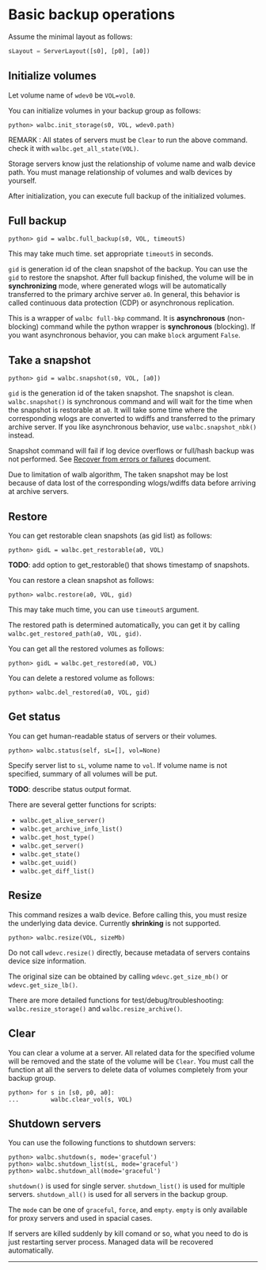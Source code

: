 # Basic backup operations

Assume the minimal layout as follows:
```python
sLayout = ServerLayout([s0], [p0], [a0])
```



## Initialize volumes

Let volume name of `wdev0` be `VOL=vol0`.

You can initialize volumes in your backup group as follows:
```
python> walbc.init_storage(s0, VOL, wdev0.path)
```

REMARK : All states of servers must be `Clear` to run the above command.
check it with `walbc.get_all_state(VOL)`.

Storage servers know just the relationship of volume name and walb device path.
You must manage relationship of volumes and walb devices by yourself.

After initialization, you can execute full backup of the initialized volumes.



## Full backup

```
python> gid = walbc.full_backup(s0, VOL, timeoutS)
```
This may take much time. set appropriate `timeoutS` in seconds.

`gid` is generation id of the clean snapshot of the backup.
You can use the `gid` to restore the snapshot.
After full backup finished, the volume will be in **synchronizing** mode,
where generated wlogs will be automatically transferred to the primary archive server `a0`.
In general, this behavior is called continuous data protection (CDP) or asynchronous replication.

This is a wrapper of `walbc full-bkp` command.
It is **asynchronous** (non-blocking) command while the python wrapper is **synchronous** (blocking).
If you want asynchronous behavior, you can make `block` argument `False`.



## Take a snapshot

```
python> gid = walbc.snapshot(s0, VOL, [a0])
```

`gid` is the generation id of the taken snapshot. The snapshot is clean.
`walbc.snapshot()` is synchronous command and will wait for the time
when the snapshot is restorable at `a0`. It will take some time where
the corresponding wlogs are converted to wdiffs and transferred to the primary archive server.
If you like asynchronous behavior, use `walbc.snapshot_nbk()` instead.

Snapshot command will fail if log device overflows or full/hash backup was not performed.
See [Recover from errors or failures](recover.md) document.

Due to limitation of walb algorithm,
The taken snapshot may be lost because of data lost of the corresponding
wlogs/wdiffs data before arriving at archive servers.



## Restore

You can get restorable clean snapshots (as gid list) as follows:
```
python> gidL = walbc.get_restorable(a0, VOL)
```

**TODO**: add option to get_restorable() that shows timestamp of snapshots.

You can restore a clean snapshot as follows:
```
python> walbc.restore(a0, VOL, gid)
```
This may take much time, you can use `timeoutS` argument.

The restored path is determined automatically, you can get it by calling
`walbc.get_restored_path(a0, VOL, gid)`.

You can get all the restored volumes as follows:
```
python> gidL = walbc.get_restored(a0, VOL)
```

You can delete a restored volume as follows:
```
python> walbc.del_restored(a0, VOL, gid)
```



## Get status

You can get human-readable status of servers or their volumes.
```
python> walbc.status(self, sL=[], vol=None)
```
Specify server list to `sL`, volume name to `vol`.
If volume name is not specified, summary of all volumes will be put.

**TODO**: describe status output format.

There are several getter functions for scripts:
- `walbc.get_alive_server()`
- `walbc.get_archive_info_list()`
- `walbc.get_host_type()`
- `walbc.get_server()`
- `walbc.get_state()`
- `walbc.get_uuid()`
- `walbc.get_diff_list()`



## Resize

This command resizes a walb device.
Before calling this, you must resize the underlying data device.
Currently **shrinking** is not supported.

```
python> walbc.resize(VOL, sizeMb)
```

Do not call `wdevc.resize()` directly,
because metadata of servers contains device size information.

The original size can be obtained by calling `wdevc.get_size_mb()` or `wdevc.get_size_lb()`.

There are more detailed functions for test/debug/troubleshooting:
`walbc.resize_storage()` and `walbc.resize_archive()`.



## Clear

You can clear a volume at a server. All related data for the specified volume
will be removed and the state of the volume will be `Clear`.
You must call the function at all the servers to delete data of volumes completely from your backup group.

```
python> for s in [s0, p0, a0]:
...         walbc.clear_vol(s, VOL)
```


## Shutdown servers

You can use the following functions to shutdown servers:
```
python> walbc.shutdown(s, mode='graceful')
python> walbc.shutdown_list(sL, mode='graceful')
python> walbc.shutdown_all(mode='graceful')
```

`shutdown()` is used for single server.
`shutdown_list()` is used for multiple servers.
`shutdown_all()` is used for all servers in the backup group.

The `mode` can be one of `graceful`, `force`, and `empty`.
`empty` is only available for proxy servers and used in spacial cases.

If servers are killed suddenly by kill comand or so,
what you need to do is just restarting server process.
Managed data will be recovered automatically.

-----
